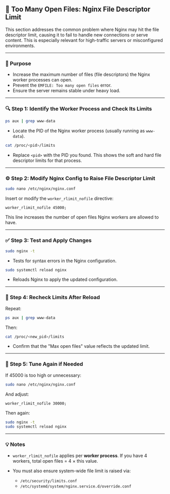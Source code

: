 ## 📂 Too Many Open Files: Nginx File Descriptor Limit

This section addresses the common problem where Nginx may hit the file descriptor limit, causing it to fail to handle new connections or serve content. This is especially relevant for high-traffic servers or misconfigured environments.

---

### 🧭 Purpose

* Increase the maximum number of files (file descriptors) the Nginx worker processes can open.
* Prevent the `EMFILE: Too many open files` error.
* Ensure the server remains stable under heavy load.

---

### 🔍 Step 1: Identify the Worker Process and Check Its Limits

```bash
ps aux | grep www-data
```

* Locate the PID of the Nginx worker process (usually running as `www-data`).

```bash
cat /proc/<pid>/limits
```

* Replace `<pid>` with the PID you found. This shows the soft and hard file descriptor limits for that process.

---

### ⚙️ Step 2: Modify Nginx Config to Raise File Descriptor Limit

```bash
sudo nano /etc/nginx/nginx.conf
```

Insert or modify the `worker_rlimit_nofile` directive:

```nginx
worker_rlimit_nofile 45000;
```

This line increases the number of open files Nginx workers are allowed to have.

---

### ✅ Step 3: Test and Apply Changes

```bash
sudo nginx -t
```

* Tests for syntax errors in the Nginx configuration.

```bash
sudo systemctl reload nginx
```

* Reloads Nginx to apply the updated configuration.

---

### 🔁 Step 4: Recheck Limits After Reload

Repeat:

```bash
ps aux | grep www-data
```

Then:

```bash
cat /proc/<new_pid>/limits
```

* Confirm that the "Max open files" value reflects the updated limit.

---

### 🧪 Step 5: Tune Again if Needed

If 45000 is too high or unnecessary:

```bash
sudo nano /etc/nginx/nginx.conf
```

And adjust:

```nginx
worker_rlimit_nofile 30000;
```

Then again:

```bash
sudo nginx -t
sudo systemctl reload nginx
```

---

### 💡 Notes

* `worker_rlimit_nofile` applies per **worker process**. If you have 4 workers, total open files = 4 × this value.
* You must also ensure system-wide file limit is raised via:

  * `/etc/security/limits.conf`
  * `/etc/systemd/system/nginx.service.d/override.conf`
